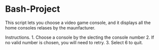 # Bash-Project
This script lets you choose a video game console, and it displays all the home consoles relases by the maunfacturer.

Instructions.
    1. Choose a console by the slecting the console number
    2. If no valid number is chosen, you will need to retry.
    3. Select 6 to quit.